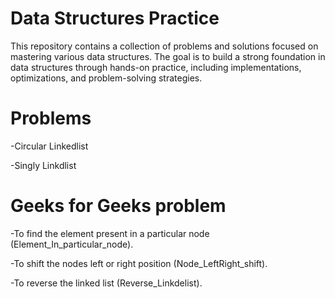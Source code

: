 # Data Structures Practice

This repository contains a collection of problems and solutions focused on mastering various data structures. The goal is to build a strong foundation in data structures through hands-on practice, including implementations, optimizations, and problem-solving strategies.
# Problems
-Circular Linkedlist  

-Singly Linkdlist  

# Geeks for Geeks problem  

-To find the element present in a particular node (Element_In_particular_node).

-To shift the nodes left or right position (Node_LeftRight_shift).  

-To reverse the linked list (Reverse_Linkdelist).  




